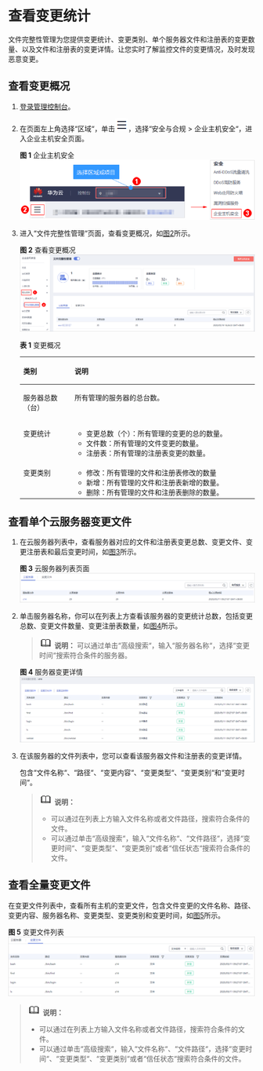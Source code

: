 # 查看变更统计<a name="hss_01_0022"></a>

文件完整性管理为您提供变更统计、变更类别、单个服务器文件和注册表的变更数量、以及文件和注册表的变更详情。让您实时了解监控文件的变更情况，及时发现恶意变更。

## 查看变更概况<a name="section167271023185213"></a>

1.  [登录管理控制台](https://console.huaweicloud.com)。
2.  在页面左上角选择“区域“，单击![](figures/icon-servicelist.png)，选择“安全与合规  \>  企业主机安全“，进入企业主机安全页面。

    **图 1**  企业主机安全<a name="hss_01_0229_fig65591238182410"></a>  
    ![](figures/企业主机安全.png "企业主机安全")

3.  进入“文件完整性管理“页面，查看变更概况，如[图2](#fig961410572311)所示。

    **图 2**  查看变更概况<a name="fig961410572311"></a>  
    ![](figures/查看变更概况.png "查看变更概况")

    **表 1**  变更概况

    <a name="table294314169267"></a>
    <table><thead align="left"><tr id="row1594301611268"><th class="cellrowborder" valign="top" width="21.85%" id="mcps1.2.3.1.1"><p id="p19943416182614"><a name="p19943416182614"></a><a name="p19943416182614"></a>类别</p>
    </th>
    <th class="cellrowborder" valign="top" width="78.14999999999999%" id="mcps1.2.3.1.2"><p id="p19943216142610"><a name="p19943216142610"></a><a name="p19943216142610"></a>说明</p>
    </th>
    </tr>
    </thead>
    <tbody><tr id="row794321652616"><td class="cellrowborder" valign="top" width="21.85%" headers="mcps1.2.3.1.1 "><p id="p894341662610"><a name="p894341662610"></a><a name="p894341662610"></a>服务器总数（台）</p>
    </td>
    <td class="cellrowborder" valign="top" width="78.14999999999999%" headers="mcps1.2.3.1.2 "><p id="p394341619263"><a name="p394341619263"></a><a name="p394341619263"></a>所有管理的服务器的总台数。</p>
    </td>
    </tr>
    <tr id="row0943201682610"><td class="cellrowborder" valign="top" width="21.85%" headers="mcps1.2.3.1.1 "><p id="p5943101662612"><a name="p5943101662612"></a><a name="p5943101662612"></a>变更统计</p>
    </td>
    <td class="cellrowborder" valign="top" width="78.14999999999999%" headers="mcps1.2.3.1.2 "><a name="ul1735913573211"></a><a name="ul1735913573211"></a><ul id="ul1735913573211"><li>变更总数（个）：所有管理的变更的总的数量。</li><li>文件数：所有管理的文件变更的数量。</li><li>注册表：所有管理的注册表变更的数量。</li></ul>
    </td>
    </tr>
    <tr id="row1994316168267"><td class="cellrowborder" valign="top" width="21.85%" headers="mcps1.2.3.1.1 "><p id="p6944191613269"><a name="p6944191613269"></a><a name="p6944191613269"></a>变更类别</p>
    </td>
    <td class="cellrowborder" valign="top" width="78.14999999999999%" headers="mcps1.2.3.1.2 "><a name="ul1669615384323"></a><a name="ul1669615384323"></a><ul id="ul1669615384323"><li>修改：所有管理的文件和注册表修改的数量</li><li>新增：所有管理的文件和注册表新增的数量。</li><li>删除：所有管理的文件和注册表删除的数量。</li></ul>
    </td>
    </tr>
    </tbody>
    </table>


## 查看单个云服务器变更文件<a name="section1832619326449"></a>

1.  在云服务器列表中，查看服务器对应的文件和注册表变更总数、变更文件、变更注册表和最后变更时间，如[图3](#fig7512193224419)所示。

    **图 3**  云服务器列表页面<a name="fig7512193224419"></a>  
    ![](figures/云服务器列表页面.png "云服务器列表页面")

2.  单击服务器名称，你可以在列表上方查看该服务器的变更统计总数，包括变更总数、变更文件数量、变更注册表数量，如[图4](#fig18321250177)所示。

    >![](public_sys-resources/icon-note.gif) **说明：** 
    >可以通过单击“高级搜索“，输入“服务器名称“，选择“变更时间“搜索符合条件的服务器。

    **图 4**  服务器变更详情<a name="fig18321250177"></a>  
    ![](figures/服务器变更详情.png "服务器变更详情")

3.  在该服务器的文件列表中，您可以查看该服务器文件和注册表的变更详情。

    包含“文件名称“、“路径“、“变更内容“、“变更类型“、“变更类别“和“变更时间“。

    >![](public_sys-resources/icon-note.gif) **说明：** 
    >-   可以通过在列表上方输入文件名称或者文件路径，搜索符合条件的文件。
    >-   可以通过单击“高级搜索“，输入“文件名称“、“文件路径“，选择“变更时间“、“变更类型“、“变更类别“或者“信任状态“搜索符合条件的文件。


## 查看全量变更文件<a name="section123985025311"></a>

在变更文件列表中，查看所有主机的变更文件，包含文件变更的文件名称、路径、变更内容、服务器名称、变更类型、变更类别和变更时间，如[图5](#fig11381134122)所示。

**图 5**  变更文件列表<a name="fig11381134122"></a>  
![](figures/变更文件列表.png "变更文件列表")

>![](public_sys-resources/icon-note.gif) **说明：** 
>-   可以通过在列表上方输入文件名称或者文件路径，搜索符合条件的文件。
>-   可以通过单击“高级搜索“，输入“文件名称“、“文件路径“，选择“变更时间“、“变更类型“、“变更类别“或者“信任状态“搜索符合条件的文件。

